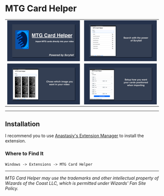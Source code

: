 # MTG Card Helper

| | |
|:-------------------------:|:-------------------------:|
 ![Features](./assets/featured.png) | ![Preview-1](./assets/preview-1.png) 
 ![Preview-2](./assets/preview-2.png) | ![Preview-3](./assets/preview-3.png) 

___


## Installation
I recommend you to use [Anastasiy's Extension Manager](https://install.anastasiy.com/) to install the extension.

### Where to Find It
`Windows -> Extensions -> MTG Card Helper`

___

_MTG Card Helper may use the trademarks and other intellectual property of Wizards of the Coast LLC, which is permitted under Wizards' Fan Site Policy._